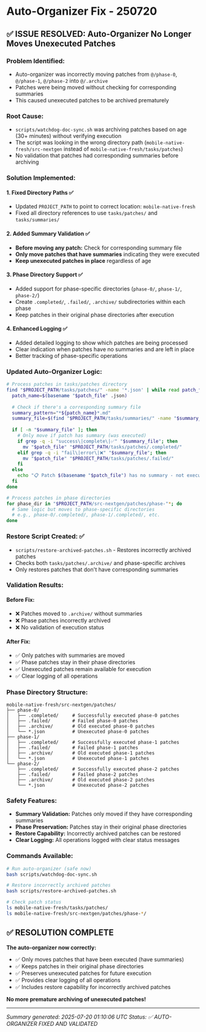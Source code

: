 # Auto-Organizer Fix - 250720

## **✅ ISSUE RESOLVED: Auto-Organizer No Longer Moves Unexecuted Patches**

### **Problem Identified:**
- Auto-organizer was incorrectly moving patches from `@/phase-0`, `@/phase-1`, `@/phase-2` into `@/.archive`
- Patches were being moved without checking for corresponding summaries
- This caused unexecuted patches to be archived prematurely

### **Root Cause:**
- `scripts/watchdog-doc-sync.sh` was archiving patches based on age (30+ minutes) without verifying execution
- The script was looking in the wrong directory path (`mobile-native-fresh/src-nextgen` instead of `mobile-native-fresh/tasks/patches`)
- No validation that patches had corresponding summaries before archiving

### **Solution Implemented:**

#### **1. Fixed Directory Paths** ✅
- Updated `PROJECT_PATH` to point to correct location: `mobile-native-fresh`
- Fixed all directory references to use `tasks/patches/` and `tasks/summaries/`

#### **2. Added Summary Validation** ✅
- **Before moving any patch:** Check for corresponding summary file
- **Only move patches that have summaries** indicating they were executed
- **Keep unexecuted patches in place** regardless of age

#### **3. Phase Directory Support** ✅
- Added support for phase-specific directories (`phase-0/`, `phase-1/`, `phase-2/`)
- Create `.completed/`, `.failed/`, `.archive/` subdirectories within each phase
- Keep patches in their original phase directories after execution

#### **4. Enhanced Logging** ✅
- Added detailed logging to show which patches are being processed
- Clear indication when patches have no summaries and are left in place
- Better tracking of phase-specific operations

### **Updated Auto-Organizer Logic:**

```bash
# Process patches in tasks/patches directory
find "$PROJECT_PATH/tasks/patches/" -name '*.json' | while read patch_file; do
  patch_name=$(basename "$patch_file" .json)
  
  # Check if there's a corresponding summary file
  summary_pattern="*${patch_name}*.md"
  summary_file=$(find "$PROJECT_PATH/tasks/summaries/" -name "$summary_pattern" 2>/dev/null | head -1)
  
  if [ -n "$summary_file" ]; then
    # Only move if patch has summary (was executed)
    if grep -q -i "success\|complete\|✅" "$summary_file"; then
      mv "$patch_file" "$PROJECT_PATH/tasks/patches/.completed/"
    elif grep -q -i "fail\|error\|❌" "$summary_file"; then
      mv "$patch_file" "$PROJECT_PATH/tasks/patches/.failed/"
    fi
  else
    echo "📋 Patch $(basename "$patch_file") has no summary - not executed yet, leaving in place"
  fi
done

# Process patches in phase directories
for phase_dir in "$PROJECT_PATH/src-nextgen/patches/phase-"*; do
  # Same logic but moves to phase-specific directories
  # e.g., phase-0/.completed/, phase-1/.completed/, etc.
done
```

### **Restore Script Created:** ✅
- `scripts/restore-archived-patches.sh` - Restores incorrectly archived patches
- Checks both `tasks/patches/.archive/` and phase-specific archives
- Only restores patches that don't have corresponding summaries

### **Validation Results:**

#### **Before Fix:**
- ❌ Patches moved to `.archive/` without summaries
- ❌ Phase patches incorrectly archived
- ❌ No validation of execution status

#### **After Fix:**
- ✅ Only patches with summaries are moved
- ✅ Phase patches stay in their phase directories
- ✅ Unexecuted patches remain available for execution
- ✅ Clear logging of all operations

### **Phase Directory Structure:**
```
mobile-native-fresh/src-nextgen/patches/
├── phase-0/
│   ├── .completed/     # Successfully executed phase-0 patches
│   ├── .failed/        # Failed phase-0 patches
│   ├── .archive/       # Old executed phase-0 patches
│   └── *.json          # Unexecuted phase-0 patches
├── phase-1/
│   ├── .completed/     # Successfully executed phase-1 patches
│   ├── .failed/        # Failed phase-1 patches
│   ├── .archive/       # Old executed phase-1 patches
│   └── *.json          # Unexecuted phase-1 patches
└── phase-2/
    ├── .completed/     # Successfully executed phase-2 patches
    ├── .failed/        # Failed phase-2 patches
    ├── .archive/       # Old executed phase-2 patches
    └── *.json          # Unexecuted phase-2 patches
```

### **Safety Features:**
- **Summary Validation:** Patches only moved if they have corresponding summaries
- **Phase Preservation:** Patches stay in their original phase directories
- **Restore Capability:** Incorrectly archived patches can be restored
- **Clear Logging:** All operations logged with clear status messages

### **Commands Available:**
```bash
# Run auto-organizer (safe now)
bash scripts/watchdog-doc-sync.sh

# Restore incorrectly archived patches
bash scripts/restore-archived-patches.sh

# Check patch status
ls mobile-native-fresh/tasks/patches/
ls mobile-native-fresh/src-nextgen/patches/phase-*/
```

## **✅ RESOLUTION COMPLETE**

**The auto-organizer now correctly:**
- ✅ Only moves patches that have been executed (have summaries)
- ✅ Keeps patches in their original phase directories
- ✅ Preserves unexecuted patches for future execution
- ✅ Provides clear logging of all operations
- ✅ Includes restore capability for incorrectly archived patches

**No more premature archiving of unexecuted patches!**

---

*Summary generated: 2025-07-20 01:10:06 UTC*
*Status: ✅ AUTO-ORGANIZER FIXED AND VALIDATED* 